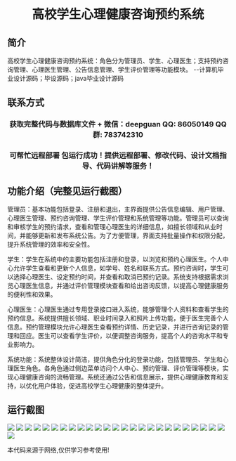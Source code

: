 <p><h1 align="center">高校学生心理健康咨询预约系统</h1></p>

## 简介
高校学生心理健康咨询预约系统：角色分为管理员、学生、心理医生；支持预约咨询管理、心理医生管理、公告信息管理、学生评价管理等功能模块。    --计算机毕业设计源码；毕设源码；java毕业设计源码


## 联系方式
<p><h3 align="center">获取完整代码与数据库文件 + 微信：deepguan QQ: 86050149 QQ群: 783742310</h3></p>
<p><h3 align="center">可帮忙远程部署 包运行成功！提供远程部署、修改代码、设计文档指导、代码讲解等服务！</h3></p>

## 功能介绍（完整见运行截图）
管理员：基本功能包括登录、注册和退出，主界面提供公告信息编辑、用户管理、心理医生管理、预约咨询管理、学生评价管理和系统管理等功能。管理员可以查询和审核学生的预约请求，查看和管理心理医生的详细信息，如擅长领域和从业时间，并能够更新和发布系统公告。为了方便管理，界面支持批量操作和权限分配，提升系统管理的效率和安全性。

学生：学生在系统中的主要功能包括注册和登录，以浏览和预约心理医生。个人中心允许学生查看和更新个人信息，如学号、姓名和联系方式。预约咨询时，学生可以选择心理医生、设定预约时间，并查看和取消已预约记录。系统支持根据需求浏览心理医生信息，并通过评价管理模块查看和给出咨询反馈，以提高心理健康服务的便利性和效果。

心理医生：心理医生通过专用登录接口进入系统，能够管理个人资料和查看学生的预约信息。系统提供擅长领域、职业时间录入和照片上传功能，便于医生完善个人信息。预约管理模块允许心理医生查看预约详情、历史记录，并进行咨询记录的管理和回应。医生可以查看学生评价，以便调整咨询服务，提高个人的咨询水平和专业影响力。

系统功能：系统整体设计简洁，提供角色分化的登录功能，包括管理员、学生和心理医生角色。各角色通过侧边菜单访问个人中心、预约管理、评价管理等模块，实现心理健康咨询的流畅管理。系统还通过公告和信息展示，提供心理健康教育和支持，以优化用户体验，促进高校学生心理健康的整体提升。


## 运行截图
![](https://bs-1329754181.cos.ap-shanghai.myqcloud.com/ssm/UniversityStudentMentalHealthConsultationAppointmentSystem/img/001.jpg)
![](https://bs-1329754181.cos.ap-shanghai.myqcloud.com/ssm/UniversityStudentMentalHealthConsultationAppointmentSystem/img/002.jpg)
![](https://bs-1329754181.cos.ap-shanghai.myqcloud.com/ssm/UniversityStudentMentalHealthConsultationAppointmentSystem/img/003.jpg)
![](https://bs-1329754181.cos.ap-shanghai.myqcloud.com/ssm/UniversityStudentMentalHealthConsultationAppointmentSystem/img/004.jpg)
![](https://bs-1329754181.cos.ap-shanghai.myqcloud.com/ssm/UniversityStudentMentalHealthConsultationAppointmentSystem/img/005.jpg)
![](https://bs-1329754181.cos.ap-shanghai.myqcloud.com/ssm/UniversityStudentMentalHealthConsultationAppointmentSystem/img/006.jpg)
![](https://bs-1329754181.cos.ap-shanghai.myqcloud.com/ssm/UniversityStudentMentalHealthConsultationAppointmentSystem/img/007.jpg)
![](https://bs-1329754181.cos.ap-shanghai.myqcloud.com/ssm/UniversityStudentMentalHealthConsultationAppointmentSystem/img/008.jpg)
![](https://bs-1329754181.cos.ap-shanghai.myqcloud.com/ssm/UniversityStudentMentalHealthConsultationAppointmentSystem/img/009.jpg)
![](https://bs-1329754181.cos.ap-shanghai.myqcloud.com/ssm/UniversityStudentMentalHealthConsultationAppointmentSystem/img/010.jpg)
![](https://bs-1329754181.cos.ap-shanghai.myqcloud.com/ssm/UniversityStudentMentalHealthConsultationAppointmentSystem/img/011.jpg)
![](https://bs-1329754181.cos.ap-shanghai.myqcloud.com/ssm/UniversityStudentMentalHealthConsultationAppointmentSystem/img/012.jpg)
![](https://bs-1329754181.cos.ap-shanghai.myqcloud.com/ssm/UniversityStudentMentalHealthConsultationAppointmentSystem/img/013.jpg)
![](https://bs-1329754181.cos.ap-shanghai.myqcloud.com/ssm/UniversityStudentMentalHealthConsultationAppointmentSystem/img/014.jpg)
![](https://bs-1329754181.cos.ap-shanghai.myqcloud.com/ssm/UniversityStudentMentalHealthConsultationAppointmentSystem/img/015.jpg)
![](https://bs-1329754181.cos.ap-shanghai.myqcloud.com/ssm/UniversityStudentMentalHealthConsultationAppointmentSystem/img/016.jpg)
![](https://bs-1329754181.cos.ap-shanghai.myqcloud.com/ssm/UniversityStudentMentalHealthConsultationAppointmentSystem/img/017.jpg)
![](https://bs-1329754181.cos.ap-shanghai.myqcloud.com/ssm/UniversityStudentMentalHealthConsultationAppointmentSystem/img/018.jpg)
![](https://bs-1329754181.cos.ap-shanghai.myqcloud.com/ssm/UniversityStudentMentalHealthConsultationAppointmentSystem/img/019.jpg)
![](https://bs-1329754181.cos.ap-shanghai.myqcloud.com/ssm/UniversityStudentMentalHealthConsultationAppointmentSystem/img/020.jpg)
![](https://bs-1329754181.cos.ap-shanghai.myqcloud.com/ssm/UniversityStudentMentalHealthConsultationAppointmentSystem/img/021.jpg)
![](https://bs-1329754181.cos.ap-shanghai.myqcloud.com/ssm/UniversityStudentMentalHealthConsultationAppointmentSystem/img/022.jpg)
![](https://bs-1329754181.cos.ap-shanghai.myqcloud.com/ssm/UniversityStudentMentalHealthConsultationAppointmentSystem/img/023.jpg)
![](https://bs-1329754181.cos.ap-shanghai.myqcloud.com/ssm/UniversityStudentMentalHealthConsultationAppointmentSystem/img/024.jpg)
![](https://bs-1329754181.cos.ap-shanghai.myqcloud.com/ssm/UniversityStudentMentalHealthConsultationAppointmentSystem/img/025.jpg)
![](https://bs-1329754181.cos.ap-shanghai.myqcloud.com/ssm/UniversityStudentMentalHealthConsultationAppointmentSystem/img/026.jpg)

<p>本代码来源于网络,仅供学习参考使用!</p>
